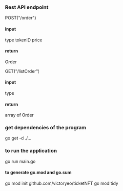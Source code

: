 ### Rest API endpoint
POST("/order")
#### input
type 
tokenID
price
#### return
Order  

GET("/listOrder")
#### input
type
#### return
array of Order

### get dependencies of the program
go get -d ./...
### to run the application
go run main.go 

#### to generate go.mod and go.sum
go mod init github.com/victoryeo/ticketNFT
go mod tidy